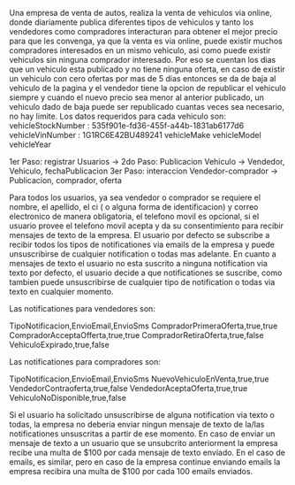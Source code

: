 Una empresa de venta de autos, realiza la venta de vehiculos via online, donde diariamente publica diferentes tipos de vehiculos y tanto los vendedores como compradores interacturan  para obtener el mejor precio para que les convenga, ya que la venta es via online, puede existir muchos compradores interesados en un mismo vehiculo, asi como puede existir vehiculos sin ninguna comprador interesado. Por eso se cuentan los dias que un vehiculo esta publicado y no tiene ninguna oferta, en caso de existir un vehiculo con cero ofertas por mas de 5 dias entonces se da de baja al vehiculo de la pagina y el vendedor tiene la opcion de republicar el vehiculo siempre y cuando el nuevo precio sea menor al anterior publicado, un vehiculo dado de baja puede ser republicado cuantas veces sea necesario, no hay limite.
Los datos requeridos para cada vehiculo son:
vehicleStockNumber : 535f901e-fd36-455f-a44b-1831ab6177d6
vehicleVinNumber   :  1G1RC6E42BU489241
vehicleMake
vehicleModel
vehicleYear

1er Paso: registrar Usuarios ->
2do Paso: Publicacion Vehiculo -> Vendedor, Vehiculo, fechaPublicacion
3er Paso: interaccion Vendedor-comprador -> Publicacion, comprador, oferta



Para todos los usuarios, ya sea vendedor o comprador se requiere el nombre, el apellido, el ci ( o alguna forma de identificacion) y correo electronico de manera obligatoria, el telefono movil es opcional, si el usuario provee el telefono movil acepta y da su consentimiento para recibir mensajes de texto de la empresa.
El usuario por defecto se subscribe a recibir todos los tipos de notificationes via emails de la empresa y puede unsuscribirse de cualquier notification o todas mas adelante. En cuanto a mensajes de texto el usuario no esta suscrito a ninguna notification via texto por defecto, el usuario decide a que notificationes se suscribe, como tambien puede unsuscribirse de cualquier tipo de notification o todas via texto en cualquier momento.

Las notificationes para vendedores son:

TipoNotificacion,EnvioEmail,EnvioSms
CompradorPrimeraOferta,true,true
CompradorAcceptaOfferta,true,true
CompradorRetiraOferta,true,false
VehiculoExpirado,true,false

Las notificationes para compradores son:

TipoNotificacion,EnvioEmail,EnvioSms
NuevoVehiculoEnVenta,true,true
VendedorContraoferta,true,false
VendedorAceptaOferta,true,true
VehiculoNoDisponible,true,false

Si el usuario ha solicitado unsuscribirse de alguna notification via texto o todas, la empresa no deberia enviar ningun mensaje de texto de la/las notificationes unsuscritas a partir de ese momento. En caso de enviar un mensaje de texto a un usuario que se unsubcrito anteriorment la empresa recibe una multa de $100 por cada mensaje de texto enviado.
En el caso de emails, es similar, pero en caso de la empresa continue enviando emails la empresa recibira una multa de $100 por cada 100 emails enviados.